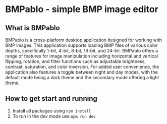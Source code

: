 # BMPablo - simple BMP image editor

## What is BMPablo
BMPablo is a cross-platform desktop application designed for working with BMP images. This application supports loading BMP files of various color depths, specifically 1-bit, 4-bit, 8-bit, 16-bit, and 24-bit. BMPablo offers a range of features for image manipulation including horizontal and vertical flipping, rotation, and filter functions such as adjustable brightness, contrast, saturation, and color inversion. For added user convenience, the application also features a toggle between night and day modes, with the default mode being a dark theme and the secondary mode offering a light theme.

## How to get start and running
1. Install all packages using `npm install`
2. To run in the dev mode use `npm run dev`
